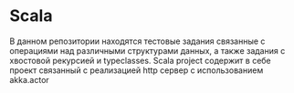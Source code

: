 # Scala
В данном репозитории находятся тестовые задания связанные с операциями над различными структурами данных, а также задания с хвостовой рекурсией и typeclasses. 
Scala project содержит в себе проект связанный с реализацией http сервер с использованием akka.actor
